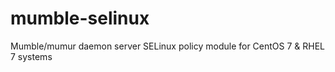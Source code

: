 # mumble-selinux
Mumble/mumur daemon server SELinux policy module for CentOS 7 &amp; RHEL 7 systems
